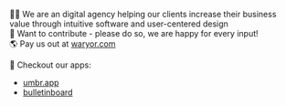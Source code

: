 🙋‍♀️ We are an digital agency helping our clients increase their business value through intuitive software and user-centered design<br>
🌈 Want to contribute - please do so, we are happy for every input!<br>
🌎 Pay us out at [waryor.com](https://waryor.com">waryor.com)<br>

🚀 Checkout our apps:
* [umbr.app](https://umbr.app/?ref=github)
* [bulletinboard](https://bulletinboard.app/?ref=github)
